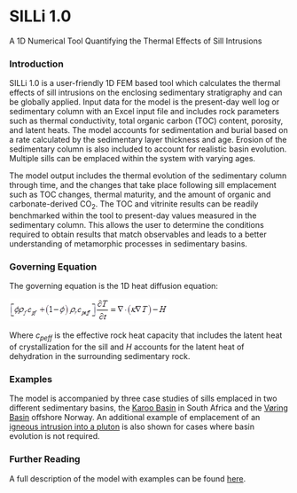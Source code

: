 # SILLi 1.0
A 1D Numerical Tool Quantifying the Thermal Effects of Sill Intrusions

### Introduction

SILLi 1.0 is a user-friendly 1D FEM based tool which calculates the thermal effects of sill intrusions on the enclosing sedimentary stratigraphy and can be globally applied. Input data for the model is the present-day well log or sedimentary column with an Excel input file and includes rock parameters such as thermal conductivity, total organic carbon (TOC) content, porosity, and latent heats. The model accounts for sedimentation and burial based on a rate calculated by the sedimentary layer thickness and age. Erosion of the sedimentary column is also included to account for realistic basin evolution. Multiple sills can be emplaced within the system with varying ages.

The model output includes the thermal evolution of the sedimentary column through time, and the changes that take place following sill emplacement such as TOC changes, thermal maturity, and the amount of organic and carbonate-derived CO<sub>2</sub>. The TOC and vitrinite results can be readily benchmarked within the tool to present-day values measured in the sedimentary column. This allows the user to determine the conditions required to obtain results that match observables and leads to a better understanding of metamorphic processes in sedimentary basins.

### Governing Equation

The governing equation is the 1D heat diffusion equation:

![Governing Equation](img/image001.png)
 
Where <I>c<sub>peff</sub></I> is the effective rock heat capacity that includes the latent heat of crystallization for the sill and <I>H</I> accounts for the latent heat of dehydration in the surrounding sedimentary rock.

### Examples

The model is accompanied by three case studies of sills emplaced in two different sedimentary basins, the [Karoo Basin](/tutorials/karoo.md) in South Africa and the [Vøring Basin](/tutorials/utgard.md) offshore Norway. An additional example of emplacement of an [igneous intrusion into a pluton](/tutorials/pluton.md) is also shown for cases where basin evolution is not required.

### Further Reading
A full description of the model with examples can be found [here](https://www.geosci-model-dev-discuss.net/gmd-2017-132/).
